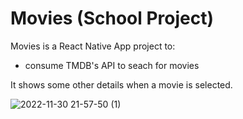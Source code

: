 # Movies (School Project)

Movies is a React Native App project to:
  - consume TMDB's API to seach for movies

It shows some other details when a movie is selected.

![2022-11-30 21-57-50 (1)](https://user-images.githubusercontent.com/39105309/204941819-3d480aa6-1cb5-4d0b-8699-8143202d13a3.gif)
